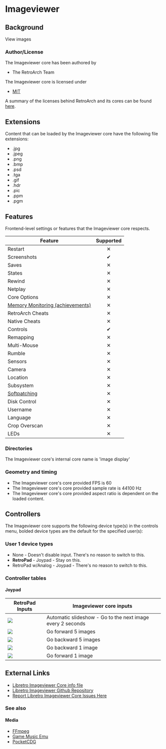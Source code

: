 # Imageviewer

## Background

View images

### Author/License

The Imageviewer core has been authored by

- The RetroArch Team

The Imageviewer core is licensed under

- [MIT](https://github.com/libretro/RetroArch/blob/master/cores/libretro-imageviewer/LICENSE)

A summary of the licenses behind RetroArch and its cores can be found [here](../development/licenses.md).

## Extensions

Content that can be loaded by the Imageviewer core have the following file extensions:

- .jpg
- .jpeg
- .png
- .bmp
- .psd
- .tga
- .gif
- .hdr
- .pic
- .ppm
- .pgm

## Features

Frontend-level settings or features that the Imageviewer core respects.

| Feature           | Supported |
|-------------------|:---------:|
| Restart           | ✕         |
| Screenshots       | ✔         |
| Saves             | ✕         |
| States            | ✕         |
| Rewind            | ✕         |
| Netplay           | ✕         |
| Core Options      | ✕         |
| [Memory Monitoring (achievements)](../guides/memorymonitoring.md) | ✕         |
| RetroArch Cheats  | ✕         |
| Native Cheats     | ✕         |
| Controls          | ✔         |
| Remapping         | ✕         |
| Multi-Mouse       | ✕         |
| Rumble            | ✕         |
| Sensors           | ✕         |
| Camera            | ✕         |
| Location          | ✕         |
| Subsystem         | ✕         |
| [Softpatching](../guides/softpatching.md) | ✕         |
| Disk Control      | ✕         |
| Username          | ✕         |
| Language          | ✕         |
| Crop Overscan     | ✕         |
| LEDs              | ✕         |

### Directories

The Imageviewer core's internal core name is 'image display'

### Geometry and timing

- The Imageviewer core's core provided FPS is 60
- The Imageviewer core's core provided sample rate is 44100 Hz
- The Imageviewer core's core provided aspect ratio is dependent on the loaded content.

## Controllers

The Imageviewer core supports the following device type(s) in the controls menu, bolded device types are the default for the specified user(s):

### User 1 device types

- None - Doesn't disable input. There's no reason to switch to this.
- **RetroPad** - Joypad - Stay on this.
- RetroPad w/Analog - Joypad - There's no reason to switch to this.

### Controller tables

#### Joypad

| RetroPad Inputs                                | Imageviewer core inputs                                    |
|------------------------------------------------|------------------------------------------------------------|
| ![](../image/retropad/retro_y.png)             | Automatic slideshow - Go to the next image every 2 seconds |
| ![](../image/retropad/retro_dpad_up.png)       | Go forward 5 images                                        |
| ![](../image/retropad/retro_dpad_down.png)     | Go backward 5 images                                       |
| ![](../image/retropad/retro_dpad_left.png)     | Go backward 1 image                                        |
| ![](../image/retropad/retro_dpad_right.png)    | Go forward 1 image                                         |

## External Links

- [Libretro Imageviewer Core info file](https://github.com/libretro/libretro-super/blob/master/dist/info/imageviewer_libretro.info)
- [Libretro Imageviewer Github Repository](https://github.com/libretro/RetroArch/tree/master/cores/libretro-imageviewer)
- [Report Libretro Imageviewer Core Issues Here](https://github.com/libretro/RetroArch/issues)

### See also

#### Media

- [FFmpeg](ffmpeg.md)
- [Game Music Emu](game_music_emu.md)
- [PocketCDG](pocketcdg.md)